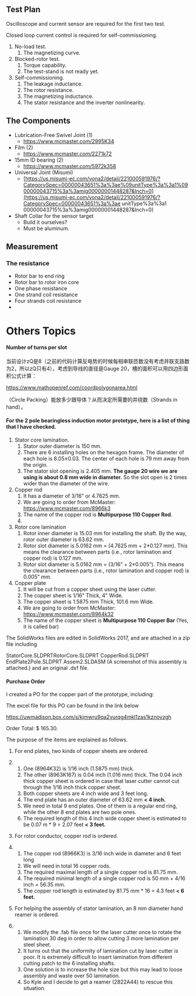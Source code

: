 ## Test Plan

Oscilloscope and current sensor are required for the first two test.

Closed loop current control is required for self-commissioning.

1. No-load test.
    1. The magnetizing curve.
2. Blocked-rotor test.
    1. Torque capability.
    2. The test-stand is not ready yet.
3. Self-commissioning.
    1. The leakage inductance.
    2. The rotor resistance.
    3. The magnetizing inductance.
    4. The stator resistance and the inverter nonlinearity.



## The Components

- Lubrication-Free Swivel Joint (1)
    - https://www.mcmaster.com/2995K34
- Film (2)
    - https://www.mcmaster.com/2271k72
- 15mm ID bearing (2)
    - https://www.mcmaster.com/5972k358
- Universal Joint (Misumi)
    - [https://us.misumi-ec.com/vona2/detail/221000591976/?CategorySpec=00000043651%3a%3ae%09unitType%3a%3a1%0900000043715%3a%3amig00000001448287&Inch=0](https://us.misumi-ec.com/vona2/detail/221000591976/?CategorySpec=00000043651%3a%3ae	unitType%3a%3a1	00000043715%3a%3amig00000001448287&Inch=0)
- Shaft Collar for the sensor target
    - Build it ourselves? 
    - Must be aluminum.





## Measurement

### The resistance

- Rotor bar to end ring
- Rotor bar to rotor iron core
- One phase resistance
- One strand coil resistance
- Four strands coil resistance
- 









# Others Topics

#### Number of turns per slot

当前设计zQ是8（之前的代码计算反电势的时候每相串联匝数没有考虑并联支路数为2，所以zQ只有4），考虑到导线的直径是Gauge 20，槽的面积可以用四边形面积公式计算：

<https://www.mathopenref.com/coordpolygonarea.html>

（Circle Packing）能放多少跟导体？从而决定所需要的并绕数（Strands in hand）。



#### For the 2 pole bearingless induction motor prototype, here is a list of thing that I have checked.

1. Stator core lamination.
   1. Stator outer diameter is 150 mm.
    2. There are 6 installing holes on the hexagon frame. The diameter of each hole is 8.05±0.03. The center of each hole is 79 mm away from the origin.
    3. The stator slot opening is 2.405 mm. **The gauge 20 wire we are using is about 0.8 mm wide in diameter.** So the slot open is 2 times wider than the diameter of the wire.
2. Copper rod
   1. It has a diameter of 3/16” or 4.7625 mm.
    2. We are going to order from McMaster: <https://www.mcmaster.com/8966k3>
    3. The name of the copper rod is **Multipurpose 110 Copper Rod**.
    4. 
3. Rotor core lamination
   1. Rotor inner diameter is 15.03 mm for installing the shaft. By the way, rotor outer diameter is 63.62 mm.
    2. Rotor slot diameter is 5.0162 mm = (4.7625 mm + 2*0.127 mm). This means the clearance between parts (i.e., rotor lamination and copper rod) is 0.127 mm.
    3. Rotor slot diameter is 5.0162 mm = (3/16” + 2*0.005”). This means the clearance between parts (i.e., rotor lamination and copper rod) is 0.005” mm.
4. Copper plate
   1. It will be cut from a copper sheet using the laser cutter.
    2. The copper sheet is 1/16" Thick, 4" Wide.
    3. The copper sheet is 1.5875 mm Thick, 101.6 mm Wide.
    4. We are going to order from McMaster: <https://www.mcmaster.com/8964k32>
    5. The name of the copper sheet is **Multipurpose 110 Copper Bar** (Yes, it is called bar)



The SolidWorks files are edited in SolidWorks 2017, and are attached in a zip file including

StatorCore.SLDPRTRotorCore.SLDPRT
CopperRod.SLDPRT
EndPlate2Pole.SLDPRT
Assem2.SLDASM (A screenshot of this assembly is attached.)
and an original .dxf file.





#### Purchase Order

I created a PO for the copper part of the prototype, including:

The excel file for this PO can be found in the link below

<https://uwmadison.box.com/s/kjmwru9qa2yurqg4mkl1zas1kznoyzgh>

Order Total: $ 165.30.



The purpose of the items are explained as follows.

1. For end plates, two kinds of copper sheets are ordered. 

2. 1. One (8964K32) is 1/16 inch (1.5875 mm) thick.
    2. The other (8963K167) is 0.04 inch (1.016 mm) thick. The 0.04 inch thick copper sheet is ordered in case that laser cutter cannot cut through the 1/16 inch thick copper sheet.
    3. Both copper sheets are 4 inch wide and 3 feet long.
    4. The end plate has an outer diameter of 63.62 mm **< 4 inch.**
    5. We need in total 9 end plates. One of them is a regular end ring, while the other 8 end plates are two pole ones.
    6. The required length of this 4 inch wide copper sheet is estimated to be 0.07 m * 9 = 2.07 feet **< 3 feet.**

3. For rotor conductor, copper rod is ordered.

4. 1. The copper rod (8966K3) is 3/16 inch wide in diameter and 6 feet long
    2. We will need in total 16 copper rods.
    3. The required maximal length of a single copper rod is 81.75 mm.
    4. The required minimal length of a single copper rod is 50 mm + 4/16 inch = 56.35 mm.
    5. The copper rod length is estimated by 81.75 mm * 16 = 4.3 feet **< 6 feet.**

5. For helping the assembly of stator lamination, an 8 mm diameter hand reamer is ordered.

6. 1. We modify the .fab file once for the laser cutter once to rotate the lamination 30 deg in order to allow cutting 3 more lamination per steel sheet.
    2. It turns out that the uniformity of lamination cut by laser cutter is poor. It is extremely difficult to insert lamination from different cutting patch to the 6 installing shafts.
    3. One solution is to increase the hole size but this may lead to loose assembly and waste over 50 lamination.
    4. So Kyle and I decide to get a reamer (2822A44) to rescue this situation.



